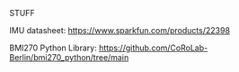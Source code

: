 STUFF





IMU datasheet: https://www.sparkfun.com/products/22398

BMI270 Python Library: https://github.com/CoRoLab-Berlin/bmi270_python/tree/main
